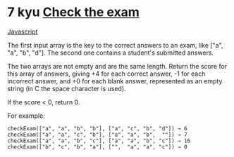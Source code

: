 # 7 kyu [Check the exam](https://www.codewars.com/kata/5a3dd29055519e23ec000074)

<!-- START LANGUAGE_LINKS -->

[Javascript](./javascript.js)

<!-- END LANGUAGE_LINKS -->

The first input array is the key to the correct answers to an exam, like ["a", "a", "b", "d"]. The second one contains a student's submitted answers. 

The two arrays are not empty and are the same length. Return the score for this array of answers, giving +4 for each correct answer, -1 for each incorrect answer, and +0 for each blank answer, represented as an empty string (in C the space character is used).

If the score < 0, return 0.

For example:
```
checkExam(["a", "a", "b", "b"], ["a", "c", "b", "d"]) → 6
checkExam(["a", "a", "c", "b"], ["a", "a", "b",  ""]) → 7
checkExam(["a", "a", "b", "c"], ["a", "a", "b", "c"]) → 16
checkExam(["b", "c", "b", "a"], ["",  "a", "a", "c"]) → 0
```
